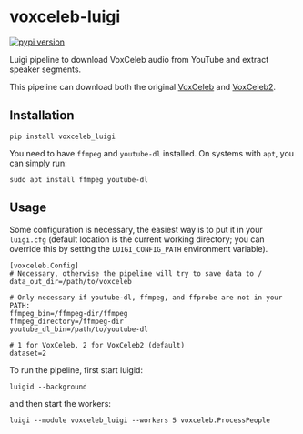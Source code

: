 # voxceleb-luigi
[![pypi version](http://img.shields.io/pypi/v/voxceleb_luigi.svg?style=flat)](https://pypi.python.org/pypi/voxceleb_luigi)

Luigi pipeline to download VoxCeleb audio from YouTube and extract speaker segments.

This pipeline can download both the original [VoxCeleb](http://www.robots.ox.ac.uk/~vgg/data/voxceleb/) and [VoxCeleb2](http://www.robots.ox.ac.uk/~vgg/data/voxceleb2/).

## Installation

    pip install voxceleb_luigi

You need to have `ffmpeg` and `youtube-dl` installed. On systems with `apt`, you can simply run:

    sudo apt install ffmpeg youtube-dl


## Usage

Some configuration is necessary, the easiest way is to put it in your `luigi.cfg` (default location is the current working directory; you can override this by setting the `LUIGI_CONFIG_PATH` environment variable).

    [voxceleb.Config]
    # Necessary, otherwise the pipeline will try to save data to /
    data_out_dir=/path/to/voxceleb

    # Only necessary if youtube-dl, ffmpeg, and ffprobe are not in your PATH:
    ffmpeg_bin=/ffmpeg-dir/ffmpeg
    ffmpeg_directory=/ffmpeg-dir
    youtube_dl_bin=/path/to/youtube-dl

    # 1 for VoxCeleb, 2 for VoxCeleb2 (default)
    dataset=2


To run the pipeline, first start luigid:

    luigid --background

and then start the workers:

    luigi --module voxceleb_luigi --workers 5 voxceleb.ProcessPeople
